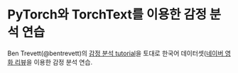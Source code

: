 # PyTorch와 TorchText를 이용한 감정 분석 연습

Ben Trevett(@bentrevett)의 [감정 분석 tutorial](https://github.com/bentrevett/pytorch-sentiment-analysis)을 토대로 한국어 데이터셋([네이버 영화 리뷰](https://github.com/e9t/nsmc)을 이용한 감정 분석 연습.


